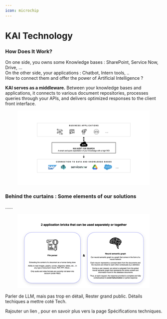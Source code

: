 ```yaml
---
icon: microchip
---
```


# KAI Technology

### How Does It Work?

On one side, you owns some Knowledge bases : SharePoint, Service Now, Drive, ...\
On the other side, your applications : Chatbot, Intern tools, ..\
How to connect them and offer the power of Artificial Intelligence ?&#x20;

**KAI serves as a middleware.** Between your knowledge bases and applications, it connects to various document repositories, processes queries through your APIs, and delivers optimized responses to the client front interface.

<figure><img src="../.gitbook/assets/KAI_KnowledgeAI_Schema_Middleware.jpeg" alt=""><figcaption></figcaption></figure>

### Behind the curtains : Some elements of our solutions

......

<figure><img src="../.gitbook/assets/KAI_KnowledgeAI_2_Application_bricks.jpeg" alt=""><figcaption></figcaption></figure>





Parler de LLM, mais pas trop en détail,  Rester grand public. Détails techiques a mettre coté Tech.

Rajouter un lien , pour en savoir plus vers la page Spécifications techniques.
